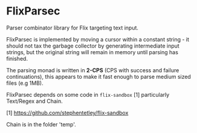 # FlixParsec

Parser combinator library for Flix targeting text input.

FlixParsec is implemented by moving a cursor within a constant string - it 
should not tax the garbage collector by generating intermediate input strings, 
but the original string will remain in memory until parsing has finished. 

The parsing monad is written in __2-CPS__ (CPS with success and failure 
continuations), this appears to make it fast enough to parse medium sized 
files (e.g 1MB).

FlixParsec depends on some code in `flix-sandbox` [1] particularly Text/Regex and Chain.

[1] https://github.com/stephentetley/flix-sandbox 

Chain is in the folder 'temp'.

